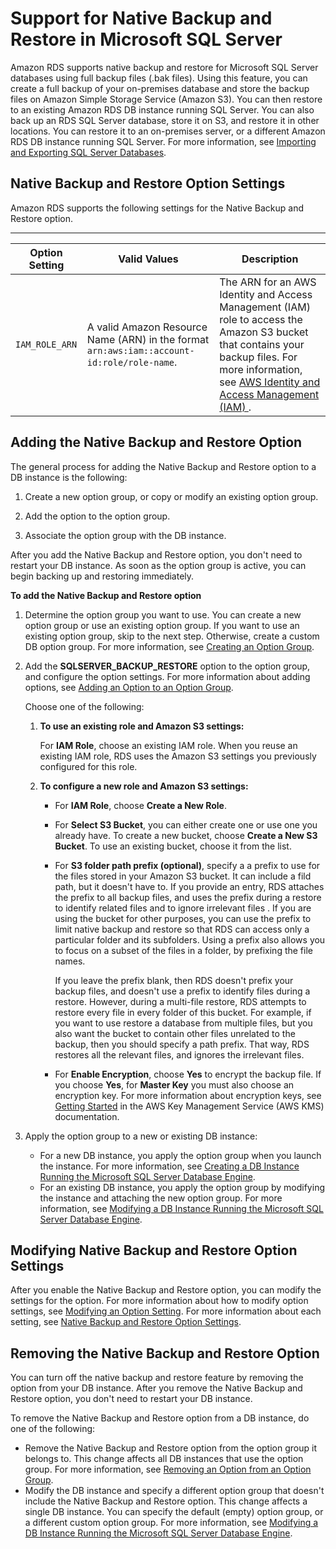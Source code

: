 # Support for Native Backup and Restore in Microsoft SQL Server<a name="Appendix.SQLServer.Options.BackupRestore"></a>

Amazon RDS supports native backup and restore for Microsoft SQL Server databases using full backup files \(\.bak files\)\. Using this feature, you can create a full backup of your on\-premises database and store the backup files on Amazon Simple Storage Service \(Amazon S3\)\. You can then restore to an existing Amazon RDS DB instance running SQL Server\. You can also back up an RDS SQL Server database, store it on S3, and restore it in other locations\. You can restore it to an on\-premises server, or a different Amazon RDS DB instance running SQL Server\. For more information, see [Importing and Exporting SQL Server Databases](SQLServer.Procedural.Importing.md)\. 

## Native Backup and Restore Option Settings<a name="Appendix.SQLServer.Options.BackupRestore.Options"></a>

Amazon RDS supports the following settings for the Native Backup and Restore option\. 


****  

| Option Setting | Valid Values | Description | 
| --- | --- | --- | 
| `IAM_ROLE_ARN` |  A valid Amazon Resource Name \(ARN\) in the format `arn:aws:iam::account-id:role/role-name`\.   |  The ARN for an AWS Identity and Access Management \(IAM\) role to access the Amazon S3 bucket that contains your backup files\. For more information, see [ AWS Identity and Access Management \(IAM\) ](https://docs.aws.amazon.com/general/latest/gr/aws-arns-and-namespaces.html#arn-syntax-iam)\.   | 

## Adding the Native Backup and Restore Option<a name="Appendix.SQLServer.Options.BackupRestore.Add"></a>

The general process for adding the Native Backup and Restore option to a DB instance is the following: 

1. Create a new option group, or copy or modify an existing option group\.

1. Add the option to the option group\.

1. Associate the option group with the DB instance\.

After you add the Native Backup and Restore option, you don't need to restart your DB instance\. As soon as the option group is active, you can begin backing up and restoring immediately\. 

**To add the Native Backup and Restore option**

1. Determine the option group you want to use\. You can create a new option group or use an existing option group\. If you want to use an existing option group, skip to the next step\. Otherwise, create a custom DB option group\. For more information, see [Creating an Option Group](USER_WorkingWithOptionGroups.md#USER_WorkingWithOptionGroups.Create)\. 

1. Add the **SQLSERVER\_BACKUP\_RESTORE** option to the option group, and configure the option settings\. For more information about adding options, see [Adding an Option to an Option Group](USER_WorkingWithOptionGroups.md#USER_WorkingWithOptionGroups.AddOption)\. 

   Choose one of the following:

   1. **To use an existing role and Amazon S3 settings:**

      For **IAM Role**, choose an existing IAM role\. When you reuse an existing IAM role, RDS uses the Amazon S3 settings you previously configured for this role\. 

   1. **To configure a new role and Amazon S3 settings:** 
      + For **IAM Role**, choose **Create a New Role**\. 
      + For **Select S3 Bucket**, you can either create one or use one you already have\. To create a new bucket, choose **Create a New S3 Bucket**\. To use an existing bucket, choose it from the list\. 
      + For **S3 folder path prefix \(optional\)**, specify a a prefix to use for the files stored in your Amazon S3 bucket\. It can include a fild path, but it doesn't have to\. If you provide an entry, RDS attaches the prefix to all backup files, and uses the prefix during a restore to identify related files and to ignore irrelevant files \. If you are using the bucket for other purposes, you can use the prefix to limit native backup and restore so that RDS can access only a particular folder and its subfolders\. Using a prefix also allows you to focus on a subset of the files in a folder, by prefixing the file names\. 

        If you leave the prefix blank, then RDS doesn't prefix your backup files, and doesn't use a prefix to identify files during a restore\. However, during a multi\-file restore, RDS attempts to restore every file in every folder of this bucket\. For example, if you want to use restore a database from multiple files, but you also want the bucket to contain other files unrelated to the backup, then you should specify a path prefix\. That way, RDS restores all the relevant files, and ignores the irrelevant files\. 
      + For **Enable Encryption**, choose **Yes** to encrypt the backup file\. If you choose **Yes**, for **Master Key** you must also choose an encryption key\. For more information about encryption keys, see [Getting Started](https://docs.aws.amazon.com/kms/latest/developerguide/getting-started.html) in the AWS Key Management Service \(AWS KMS\) documentation\. 

1. Apply the option group to a new or existing DB instance:
   + For a new DB instance, you apply the option group when you launch the instance\. For more information, see [Creating a DB Instance Running the Microsoft SQL Server Database Engine](USER_CreateMicrosoftSQLServerInstance.md)\. 
   + For an existing DB instance, you apply the option group by modifying the instance and attaching the new option group\. For more information, see [Modifying a DB Instance Running the Microsoft SQL Server Database Engine](USER_ModifyInstance.SQLServer.md)\. 

## Modifying Native Backup and Restore Option Settings<a name="Appendix.SQLServer.Options.BackupRestore.ModifySettings"></a>

After you enable the Native Backup and Restore option, you can modify the settings for the option\. For more information about how to modify option settings, see [Modifying an Option Setting](USER_WorkingWithOptionGroups.md#USER_WorkingWithOptionGroups.ModifyOption)\. For more information about each setting, see [Native Backup and Restore Option Settings](#Appendix.SQLServer.Options.BackupRestore.Options)\. 

## Removing the Native Backup and Restore Option<a name="Appendix.SQLServer.Options.BackupRestore.Remove"></a>

You can turn off the native backup and restore feature by removing the option from your DB instance\. After you remove the Native Backup and Restore option, you don't need to restart your DB instance\. 

To remove the Native Backup and Restore option from a DB instance, do one of the following: 
+ Remove the Native Backup and Restore option from the option group it belongs to\. This change affects all DB instances that use the option group\. For more information, see [Removing an Option from an Option Group](USER_WorkingWithOptionGroups.md#USER_WorkingWithOptionGroups.RemoveOption)\. 
+ Modify the DB instance and specify a different option group that doesn't include the Native Backup and Restore option\. This change affects a single DB instance\. You can specify the default \(empty\) option group, or a different custom option group\. For more information, see [Modifying a DB Instance Running the Microsoft SQL Server Database Engine](USER_ModifyInstance.SQLServer.md)\. 